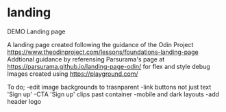 # landing
DEMO Landing page 

A landing page created following the guidance of the Odin Project
https://www.theodinproject.com/lessons/foundations-landing-page
Addtional guidance by referensing Parsurama's page at 
https://parsurama.github.io/landing-page-odin/
for flex and style debug
Images created using 
https://playground.com/

To do;
-edit image backgrounds to trasnparent
-link buttons not just text 'Sign up'
-CTA 'Sign up' clips past container
-mobile and dark layouts
-add header logo
